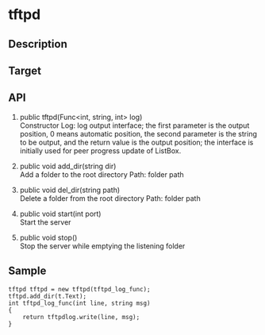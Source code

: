 # tftpd

## Description

## Target

## API
1. public tftpd(Func<int, string, int> log)  
Constructor
Log: log output interface; the first parameter is the output position, 0 means automatic position, the second parameter is the string to be output, and the return value is the output position; the interface is initially used for peer progress update of ListBox.

2. public void add_dir(string dir)  
Add a folder to the root directory
Path: folder path

3. public void del_dir(string path)  
Delete a folder from the root directory
Path: folder path

4. public void start(int port)  
Start the server

5. public void stop()  
Stop the server while emptying the listening folder

## Sample
```
tftpd tftpd = new tftpd(tftpd_log_func);
tftpd.add_dir(t.Text);
int tftpd_log_func(int line, string msg)
{
    return tftpdlog.write(line, msg);
}
```